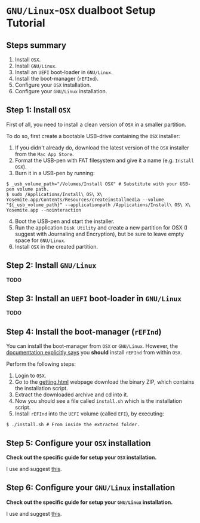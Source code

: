 # `GNU/Linux`-`OSX` dualboot Setup Tutorial

## Steps summary

1. Install `OSX`.
2. Install `GNU/Linux`.
3. Install an `UEFI` boot-loader in `GNU/Linux`.
4. Install the boot-manager (`rEFInd`).
5. Configure your `OSX` installation.
6. Configure your `GNU/Linux` installation.

## Step 1: Install `OSX`

First of all, you need to install a clean version of `OSX` in a smaller partition.

To do so, first create a bootable USB-drive containing the `OSX` installer:

1. If you didn't already do, download the latest version of the `OSX` installer from the `Mac App Store`.
2. Format the USB-pen with FAT filesystem and give it a name (e.g. `Install OSX`).
3. Burn it in a USB-pen by running:

  ```ShellSession
  $ _usb_volume_path="/Volumes/Install OSX" # Substitute with your USB-pen volume path.
  $ sudo /Applications/Install\ OS\ X\ Yosemite.app/Contents/Resources/createinstallmedia --volume "${_usb_volume_path}" --applicationpath /Applications/Install\ OS\ X\ Yosemite.app --nointeraction
  ```

4. Boot the USB-pen and start the installer.
5. Run the application `Disk Utility` and create a new partition for OSX (I suggest with Journaling and Encryption), but be sure to leave empty space for `GNU/Linux`.
6. Install `OSX` in the created partition.

## Step 2: Install `GNU/Linux`

**TODO**

## Step 3: Install an `UEFI` boot-loader in `GNU/Linux`

**TODO**

## Step 4: Install the boot-manager (`rEFInd`)

You can install the boot-manager from `OSX` or `GNU/Linux`. However, the [documentation explicitly says](http://rodsbooks.com/refind/installing.html#installsh) you **should** install `rEFInd` from within `OSX`.

Perform the following steps:

1. Login to `OSX`.
2. Go to the [getting.html](http://rodsbooks.com/refind/getting.html) webpage download the binary ZIP, which contains the installation script.
3. Extract the downloaded archive and cd into it.
4. Now you should see a file called `install.sh` which is the installation script.
5. Install `rEFInd` into the `UEFI` volume (called `EFI`), by executing:
   
  ```ShellSession
  $ ./install.sh # From inside the extracted folder.
  ```

## Step 5: Configure your `OSX` installation

**Check out the specific guide for setup your `OSX` installation.**

I use and suggest [this](../osx/README.md).

## Step 6: Configure your `GNU/Linux` installation

**Check out the specific guide for setup your `GNU/Linux` installation.**

I use and suggest [this](../nixos/README.md).
